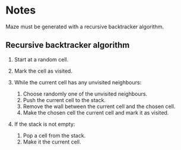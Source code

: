 # Notes

Maze must be generated with a recursive backtracker algorithm.

## Recursive backtracker algorithm

1. Start at a random cell.
2. Mark the cell as visited.
3. While the current cell has any unvisited neighbours:
    1. Choose randomly one of the unvisited neighbours.
    2. Push the current cell to the stack.
    3. Remove the wall between the current cell and the chosen cell.
    4. Make the chosen cell the current cell and mark it as visited.

4. If the stack is not empty:
    1. Pop a cell from the stack.
    2. Make it the current cell.